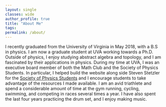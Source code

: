 ```yaml
---
layout: single
classes: wide
author_profile: true
title: "About Me"
tags:
permalink: /about/
---
```


I recently graduated from the University of Virginia in May 2018, with a B.S in physics. I am now a graduate student at UVA working towards a Ph.D. Outside of physics, I enjoy studying abstract algebra and topology, and I am fascinated by their applications in physics. During my time at UVA, I was an executive board member of both the Math Club and the Society of Physics Students. In particular, I helped build the website along side Steven Stetzler for the [Society of Physics Students](https://spsatuva.github.io/) and I encourage students to take advantage of the resources I made available. I am an avid triathlete and spend a considerable amount of time at the gym running, cycling, swimming, and competing in races several times a year. I have also spent the last four years practicing the drum set, and I enjoy making music. 

